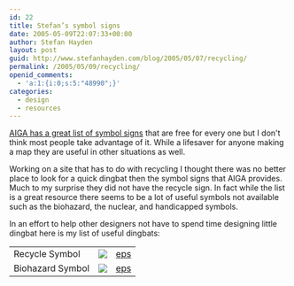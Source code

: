 ```yaml
---
id: 22
title: Stefan’s symbol signs
date: 2005-05-09T22:07:33+00:00
author: Stefan Hayden
layout: post
guid: http://www.stefanhayden.com/blog/2005/05/07/recycling/
permalink: /2005/05/09/recycling/
openid_comments:
  - 'a:1:{i:0;s:5:"48990";}'
categories:
  - design
  - resources
---
```

<a href="http://www.aiga.org/content.cfm?ContentAlias=symbolsigns">AIGA has a great list of symbol signs</a> that are free for every one but I don't think most people take advantage of it. While a lifesaver for anyone making a map they are useful in other situations as well.

Working on a site that has to do with recycling I thought there was no better place to look for a quick dingbat then the symbol signs that AIGA provides. Much to my surprise they did not have the recycle sign. In fact while the list is a great resource there seems to be a lot of useful symbols not available such as the biohazard, the nuclear, and handicapped symbols.

In an effort to help other designers not have to spend time designing little dingbat here is my list of useful dingbats:
<table id="symbolsigns">
<tr>
<td>Recycle Symbol</td>
<td><img src="/blog/wp-content/recycling_symbol.gif" /></td>
<td><a href="/blog/wp-content/recycling_symbol.eps">eps</a></td>
</tr>
<tr>
<td>Biohazard Symbol</td>
<td><img src="/blog/wp-content/biohazard_symbol.gif" /></td>
<td><a href="/blog/wp-content/biohazard_symbol.eps">eps</a></td>
</tr>
</table>